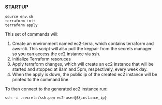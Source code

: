 ### STARTUP

```
source env.sh
terraform init
terraform apply
```

This set of commands will:
1. Create an environment named ec2-terra, which contains terraform and aws-cli. This script will also pull the keypair from the secrets manager so you can access the ec2 instance via ssh.
2. Initialize Terraform resoruces
3. Apply terraform changes, which will create an ec2 instance that will be started and stopped at 8am and 5pm, respectively, every week day.
4. When the apply is down, the public ip of the created ec2 instance will be printed to the command line.

To then connect to the generated ec2 instance run:

```
ssh -i .secrets/ssh.pem ec2-user@${instance_ip}
```